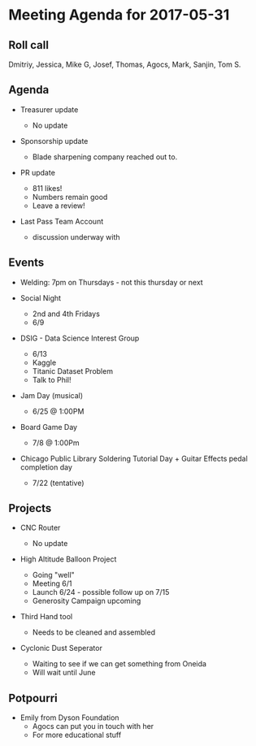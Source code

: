Meeting Agenda for 2017-05-31
==============================

Roll call
---------
Dmitriy, Jessica, Mike G, Josef, Thomas, Agocs, Mark, Sanjin, Tom S.

Agenda
------
- Treasurer update
  - No update

- Sponsorship update
  - Blade sharpening company reached out to.

- PR update
  - 811 likes! 
  - Numbers remain good
  - Leave a review!


- Last Pass Team Account
  - discussion underway with 
 

Events
------
- Welding: 7pm on Thursdays - not this thursday or next

- Social Night
  - 2nd and 4th Fridays
  - 6/9

- DSIG - Data Science Interest Group
  - 6/13
  - Kaggle
  - Titanic Dataset Problem
  - Talk to Phil!

- Jam Day (musical)
  - 6/25 @ 1:00PM
 
- Board Game Day
  - 7/8 @ 1:00Pm

- Chicago Public Library Soldering Tutorial Day + Guitar Effects pedal completion day
  - 7/22 (tentative)


Projects
--------
- CNC Router
  - No update

- High Altitude Balloon Project
  - Going "well"
  - Meeting  6/1
  - Launch 6/24 - possible follow up on 7/15
  - Generosity Campaign upcoming

- Third Hand tool
  - Needs to be cleaned and assembled

- Cyclonic Dust Seperator
  - Waiting to see if we can get something from Oneida
  - Will wait until June


Potpourri
---------
- Emily from Dyson Foundation
  - Agocs can put you in touch with her
  - For more educational stuff















